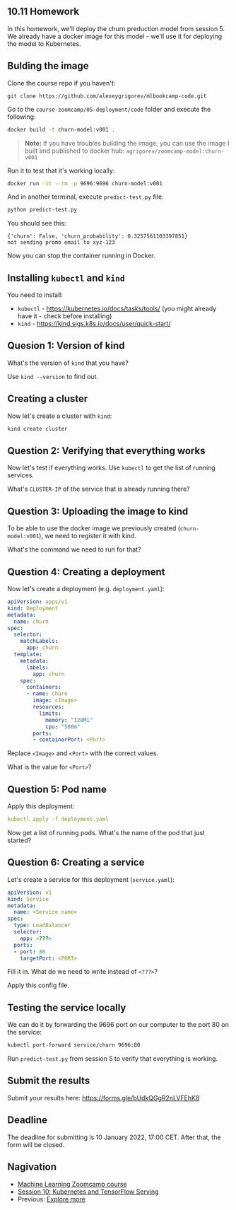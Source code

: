 ## 10.11 Homework

In this homework, we'll deploy the churn preduction model from session 5.
We already have a docker image for this model - we'll use it for 
deploying the model to Kubernetes.


## Bulding the image

Clone the course repo if you haven't:

```
git clone https://github.com/alexeygrigorev/mlbookcamp-code.git
```

Go to the `course-zoomcamp/05-deployment/code` folder and 
execute the following:


```bash
docker build -t churn-model:v001 .
```

> **Note:** If you have troubles building the image, you can 
> use the image I built and published to docker hub:
> `agrigorev/zoomcamp-model:churn-v001`

Run it to test that it's working locally:

```bash
docker run -it --rm -p 9696:9696 churn-model:v001
```

And in another terminal, execute `predict-test.py` file:

```bash
python predict-test.py
```

You should see this:

```
{'churn': False, 'churn_probability': 0.3257561103397851}
not sending promo email to xyz-123
```

Now you can stop the container running in Docker.


## Installing `kubectl` and `kind`

You need to install:

* `kubectl` - https://kubernetes.io/docs/tasks/tools/ (you might already have it - check before installing)
* `kind` - https://kind.sigs.k8s.io/docs/user/quick-start/


## Quesion 1: Version of kind

What's the version of `kind` that you have? 

Use `kind --version` to find out.


## Creating a cluster

Now let's create a cluster with `kind`:

```bash
kind create cluster
```

## Question 2: Verifying that everything works

Now let's test if everything works. Use `kubectl` to get the list of running services. 

What's `CLUSTER-IP` of the service that is already running there? 


## Question 3: Uploading the image to kind

To be able to use the docker image we previously created (`churn-model:v001`),
we need to register it with kind.

What's the command we need to run for that?


## Question 4: Creating a deployment

Now let's create a deployment (e.g. `deployment.yaml`):

```yaml
apiVersion: apps/v1
kind: Deployment
metadata:
  name: churn
spec:
  selector:
    matchLabels:
      app: churn
  template:
    metadata:
      labels:
        app: churn
    spec:
      containers:
      - name: churn
        image: <Image>
        resources:
          limits:
            memory: "128Mi"
            cpu: "500m"
        ports:
        - containerPort: <Port>
```

Replace `<Image>` and `<Port>` with the correct values.

What is the value for `<Port>`?

## Question 5: Pod name

Apply this deployment:

```yaml
kubectl apply -f deployment.yaml
```

Now get a list of running pods.
What's the name of the pod that just started? 


## Question 6: Creating a service 

Let's create a service for this deployment (`service.yaml`):

```yaml
apiVersion: v1
kind: Service
metadata:
  name: <Service name>
spec:
  type: LoadBalancer
  selector:
    app: <???>
  ports:
  - port: 80
    targetPort: <PORT>
```

Fill it in. What do we need to write instead of `<???>`?

Apply this config file.


## Testing the service locally

We can do it by forwarding the 9696 port on our computer to the port 80 on the service:

```bash
kubectl port-forward service/churn 9696:80
```

Run `predict-test.py` from session 5 to verify that everything is working.


## Submit the results

Submit your results here: https://forms.gle/bUdkQGgR2nLVFEhK8

## Deadline

The deadline for submitting is 10 January 2022, 17:00 CET. After that, the form will be closed.


## Nagivation

* [Machine Learning Zoomcamp course](../)
* [Session 10: Kubernetes and TensorFlow Serving](./)
* Previous: [Explore more](10-explore-more.md)
